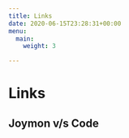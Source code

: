 ```yaml
---
title: Links
date: 2020-06-15T23:28:31+00:00
menu:
  main:
    weight: 3

---
```

# Links

## Joymon v/s Code